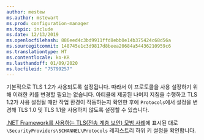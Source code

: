 ```yaml
---
author: mestew
ms.author: mstewart
ms.prod: configuration-manager
ms.topic: include
ms.date: 12/13/2019
ms.openlocfilehash: 886eed4c3bd9911ffd8ebb0e14b375424c68d56a
ms.sourcegitcommit: 148745e1c3d9817d8beea20684a54436210959c6
ms.translationtype: HT
ms.contentlocale: ko-KR
ms.lasthandoff: 01/09/2020
ms.locfileid: "75799257"
---
```

<!--## Enable Transport layer security (TLS) 1.2 protocol as a security provider Note: the heading in in the 2 articles (enable-tls-1-2-client & enable-tls-1-2-server) to better facilitate linking. -->

기본적으로 TLS 1.2가 사용되도록 설정됩니다. 따라서 이 프로토콜을 사용 설정하기 위해 이러한 키를 변경할 필요는 없습니다. 아티클에 제공된 나머지 지침을 수행하고 TLS 1.2가 사용 설정될 때만 작업 환경이 작동하는지 확인한 후에 `Protocols`에서 설정을 변경해 TLS 1.0 및 TLS 1.1을 사용하지 않도록 설정할 수 있습니다.

[.NET Framework를 사용하는 TLS(전송 계층 보안) 모범 사례](https://docs.microsoft.com/dotnet/framework/network-programming/tls#configuring-security-via-the-windows-registry)에 표시된 대로 `\SecurityProviders\SCHANNEL\Protocols` 레지스트리 하위 키 설정을 확인합니다.

